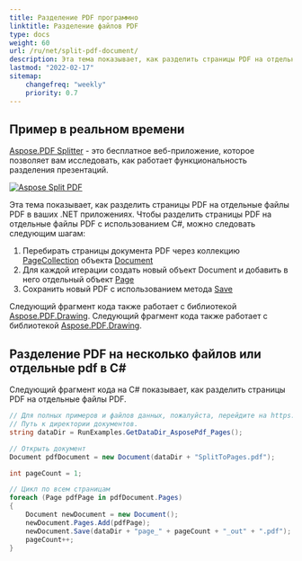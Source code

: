 ```yaml
---
title: Разделение PDF программно
linktitle: Разделение файлов PDF
type: docs
weight: 60
url: /ru/net/split-pdf-document/
description: Эта тема показывает, как разделить страницы PDF на отдельные файлы PDF в ваших .NET приложениях на C#.
lastmod: "2022-02-17"
sitemap:
    changefreq: "weekly"
    priority: 0.7
---
```

<script type="application/ld+json">
{
    "@context": "https://schema.org",
    "@type": "TechArticle",
    "headline": "Разделение PDF программно",
    "alternativeHeadline": "Как разделить PDF с помощью .NET",
    "author": {
        "@type": "Person",
        "name":"Анастасия Голуб",
        "givenName": "Анастасия",
        "familyName": "Голуб",
        "url":"https://www.linkedin.com/in/anastasiia-holub-750430225/"
    },
    "genre": "генерация документов PDF",
    "keywords": "pdf, c#, разделение pdf",
    "wordcount": "302",
    "proficiencyLevel":"Начинающий",
    "publisher": {
        "@type": "Organization",
        "name": "Команда документации Aspose.PDF",
        "url": "https://products.aspose.com/pdf",
        "logo": "https://www.aspose.cloud/templates/aspose/img/products/pdf/aspose_pdf-for-net.svg",
        "alternateName": "Aspose",
        "sameAs": [
            "https://facebook.com/aspose.pdf/",
            "https://twitter.com/asposepdf",
            "https://www.youtube.com/channel/UCmV9sEg_QWYPi6BJJs7ELOg/featured",
            "https://www.linkedin.com/company/aspose",
            "https://stackoverflow.com/questions/tagged/aspose",
            "https://aspose.quora.com/",
            "https://aspose.github.io/"
        ],
        "contactPoint": [
            {
                "@type": "ContactPoint",
                "telephone": "+1 903 306 1676",
                "contactType": "sales",
                "areaServed": "US",
                "availableLanguage": "en"
            },
            {
                "@type": "ContactPoint",
                "telephone": "+44 141 628 8900",
                "contactType": "sales",
                "areaServed": "GB",
                "availableLanguage": "en"
            },
            {
                "@type": "ContactPoint",
                "telephone": "+61 2 8006 6987",
                "contactType": "sales",
                "areaServed": "AU",
                "availableLanguage": "en"
            }
        ]
    },
    "url": "/net/split-pdf-document/",
    "mainEntityOfPage": {
        "@type": "WebPage",
        "@id": "/net/split-pdf-document/"
    },
    "dateModified": "2022-02-04",
    "description": "Эта тема показывает, как разделить страницы PDF на отдельные файлы PDF в ваших .NET приложениях на C#."
}
</script>
## Пример в реальном времени

[Aspose.PDF Splitter](https://products.aspose.app/pdf/splitter) - это бесплатное веб-приложение, которое позволяет вам исследовать, как работает функциональность разделения презентаций.

[![Aspose Split PDF](splitter.png)](https://products.aspose.app/pdf/splitter)

Эта тема показывает, как разделить страницы PDF на отдельные файлы PDF в ваших .NET приложениях. Чтобы разделить страницы PDF на отдельные файлы PDF с использованием C#, можно следовать следующим шагам:

1. Перебирать страницы документа PDF через коллекцию [PageCollection](https://reference.aspose.com/pdf/net/aspose.pdf/pagecollection) объекта [Document](https://reference.aspose.com/pdf/net/aspose.pdf/document)
1. Для каждой итерации создать новый объект Document и добавить в него отдельный объект [Page](https://reference.aspose.com/pdf/net/aspose.pdf/page)
1. Сохранить новый PDF с использованием метода [Save](https://reference.aspose.com/pdf/net/aspose.pdf.document/save/methods/4)

Следующий фрагмент кода также работает с библиотекой [Aspose.PDF.Drawing](/pdf/ru/net/drawing/).
Следующий фрагмент кода также работает с библиотекой [Aspose.PDF.Drawing](/pdf/ru/net/drawing/).

## Разделение PDF на несколько файлов или отдельные pdf в C#

Следующий фрагмент кода на C# показывает, как разделить страницы PDF на отдельные файлы PDF.

```csharp
// Для полных примеров и файлов данных, пожалуйста, перейдите на https://github.com/aspose-pdf/Aspose.PDF-for-.NET
// Путь к директории документов.
string dataDir = RunExamples.GetDataDir_AsposePdf_Pages();

// Открыть документ
Document pdfDocument = new Document(dataDir + "SplitToPages.pdf");

int pageCount = 1;

// Цикл по всем страницам
foreach (Page pdfPage in pdfDocument.Pages)
{
    Document newDocument = new Document();
    newDocument.Pages.Add(pdfPage);
    newDocument.Save(dataDir + "page_" + pageCount + "_out" + ".pdf");
    pageCount++;
}
```

